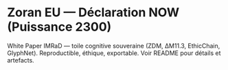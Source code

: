 # Zoran EU — Déclaration NOW (Puissance 2300)
White Paper IMRaD — toile cognitive souveraine (ZDM, ΔM11.3, EthicChain, GlyphNet). 
Reproductible, éthique, exportable. Voir README pour détails et artefacts.
